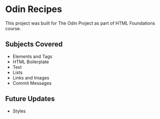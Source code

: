 # Odin Recipes
This project was built for The Odin Project as part of HTML Foundations course.
## Subjects Covered
- Elements and Tags
- HTML Boilerplate
- Text
- Lists
- Links and Images
- Commit Messages
## Future Updates
- Styles